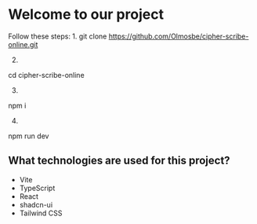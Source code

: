 # Welcome to our project

Follow these steps:
1. 
git clone https://github.com/Olmosbe/cipher-scribe-online.git

2.
cd cipher-scribe-online

3.
npm i

4.
npm run dev


## What technologies are used for this project?


- Vite
- TypeScript
- React
- shadcn-ui
- Tailwind CSS


